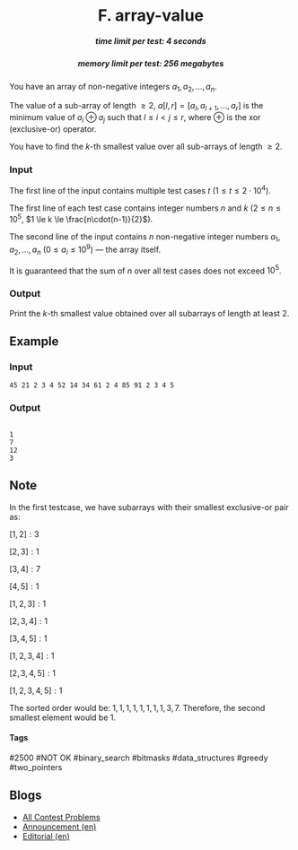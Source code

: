 <h1 style='text-align: center;'> F. array-value</h1>

<h5 style='text-align: center;'>time limit per test: 4 seconds</h5>
<h5 style='text-align: center;'>memory limit per test: 256 megabytes</h5>

You have an array of non-negative integers $a_1, a_2, \ldots, a_n$.

The value of a sub-array of length $\ge 2$, $a[l, r] = [a_l, a_{l+1}, \ldots, a_r]$ is the minimum value of $a_i \oplus a_j$ such that $l \le i < j \le r$, where $\oplus$ is the xor (exclusive-or) operator.

You have to find the $k$-th smallest value over all sub-arrays of length $\ge 2$.

### Input

The first line of the input contains multiple test cases $t$ ($1 \le t \le 2 \cdot 10^4$).

The first line of each test case contains integer numbers $n$ and $k$ ($2 \le n \le 10^5$, $1 \le k \le \frac{n\cdot(n-1)}{2}$).

The second line of the input contains $n$ non-negative integer numbers $a_1, a_2, \ldots, a_n$ ($0 \le a_i \le 10^9$) — the array itself.

It is guaranteed that the sum of $n$ over all test cases does not exceed $10^5$.

### Output

Print the $k$-th smallest value obtained over all subarrays of length at least $2$.

## Example

### Input


```text
45 21 2 3 4 52 14 34 61 2 4 85 91 2 3 4 5
```
### Output

```text

1
7
12
3

```
## Note

In the first testcase, we have subarrays with their smallest exclusive-or pair as:

$[1,2]: 3$

$[2,3]: 1$

$[3,4]: 7$

$[4,5]: 1$

$[1,2,3]: 1$

$[2,3,4]: 1$

$[3,4,5]: 1$

$[1,2,3,4]: 1$

$[2,3,4,5]: 1$

$[1,2,3,4,5]: 1$

The sorted order would be: $1, 1, 1, 1, 1, 1, 1, 1, 3, 7$. Therefore, the second smallest element would be $1$. 



#### Tags 

#2500 #NOT OK #binary_search #bitmasks #data_structures #greedy #two_pointers 

## Blogs
- [All Contest Problems](../Codeforces_Round_956_(Div._2)_and_ByteRace_2024.md)
- [Announcement (en)](../blogs/Announcement_(en).md)
- [Editorial (en)](../blogs/Editorial_(en).md)
